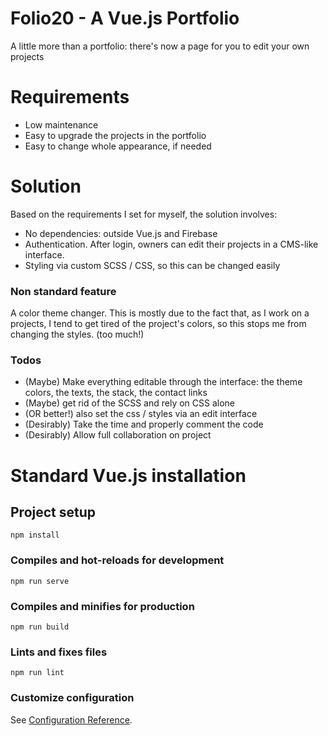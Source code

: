 # Folio20 - A Vue.js Portfolio
A little more than a portfolio: there's now a page for you to edit your own projects

# Requirements
- Low maintenance
- Easy to upgrade the projects in the portfolio
- Easy to change whole appearance, if needed

# Solution
Based on the requirements I set for myself, the solution involves:
- No dependencies: outside Vue.js and Firebase
- Authentication. After login, owners can edit their projects in a CMS-like interface.
- Styling via custom SCSS / CSS, so this can be changed easily

### Non standard feature
A color theme changer. This is mostly due to the fact that, as I work on a projects, I tend to get tired of the project's colors, so this stops me from changing the styles. (too much!)

### Todos
- (Maybe) Make everything editable through the interface: the theme colors, the texts, the stack, the contact links
- (Maybe) get rid of the SCSS and rely on CSS alone
- (OR better!) also set the css / styles via an edit interface
- (Desirably) Take the time and properly comment the code
- (Desirably) Allow full collaboration on project

# Standard Vue.js installation

## Project setup
```
npm install
```

### Compiles and hot-reloads for development
```
npm run serve
```

### Compiles and minifies for production
```
npm run build
```

### Lints and fixes files
```
npm run lint
```

### Customize configuration
See [Configuration Reference](https://cli.vuejs.org/config/).
